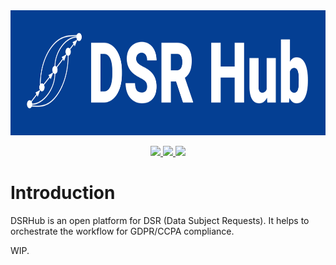 <img src="docs/logo.svg" width="100%" height="200">

<p align="center">
    <a href="https://goreportcard.com/report/github.com/dsrhub/dsrhub" target="_blank">
        <img src="https://goreportcard.com/badge/github.com/dsrhub/dsrhub">
    </a>
    <a href="https://circleci.com/gh/dsrhub/dsrhub" target="_blank">
        <img src="https://circleci.com/gh/dsrhub/dsrhub.svg?style=shield">
    </a>
    <a href="https://godoc.org/github.com/dsrhub/dsrhub" target="_blank">
        <img src="https://img.shields.io/badge/godoc-reference-green.svg">
    </a>
</p>



# Introduction
DSRHub is an open platform for DSR (Data Subject Requests). It helps to orchestrate the workflow for GDPR/CCPA compliance.

WIP.
